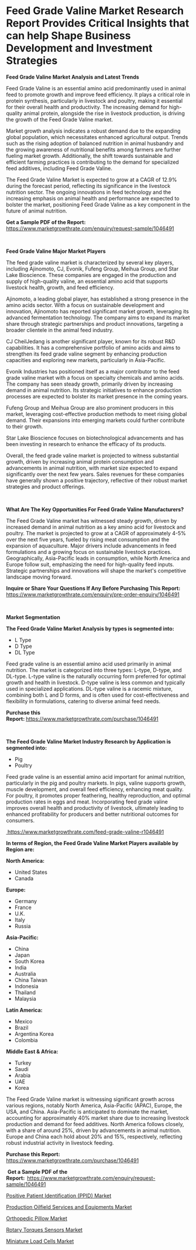 <p><h1>Feed Grade Valine Market Research Report Provides Critical Insights that can help Shape Business Development and Investment Strategies</h1></p><p><strong>Feed Grade Valine Market Analysis and Latest Trends</strong></p>
<p><p>Feed Grade Valine is an essential amino acid predominantly used in animal feed to promote growth and improve feed efficiency. It plays a critical role in protein synthesis, particularly in livestock and poultry, making it essential for their overall health and productivity. The increasing demand for high-quality animal protein, alongside the rise in livestock production, is driving the growth of the Feed Grade Valine market.</p><p>Market growth analysis indicates a robust demand due to the expanding global population, which necessitates enhanced agricultural output. Trends such as the rising adoption of balanced nutrition in animal husbandry and the growing awareness of nutritional benefits among farmers are further fueling market growth. Additionally, the shift towards sustainable and efficient farming practices is contributing to the demand for specialized feed additives, including Feed Grade Valine.</p><p>The Feed Grade Valine Market is expected to grow at a CAGR of 12.9% during the forecast period, reflecting its significance in the livestock nutrition sector. The ongoing innovations in feed technology and the increasing emphasis on animal health and performance are expected to bolster the market, positioning Feed Grade Valine as a key component in the future of animal nutrition.</p></p>
<p><strong>Get a Sample PDF of the Report:&nbsp;</strong> <a href="https://www.marketgrowthrate.com/enquiry/request-sample/1046491">https://www.marketgrowthrate.com/enquiry/request-sample/1046491</a></p>
<p>&nbsp;</p>
<p><strong>Feed Grade Valine Major Market Players</strong></p>
<p><p>The feed grade valine market is characterized by several key players, including Ajinomoto, CJ, Evonik, Fufeng Group, Meihua Group, and Star Lake Bioscience. These companies are engaged in the production and supply of high-quality valine, an essential amino acid that supports livestock health, growth, and feed efficiency.</p><p>Ajinomoto, a leading global player, has established a strong presence in the amino acids sector. With a focus on sustainable development and innovation, Ajinomoto has reported significant market growth, leveraging its advanced fermentation technology. The company aims to expand its market share through strategic partnerships and product innovations, targeting a broader clientele in the animal feed industry.</p><p>CJ CheilJedang is another significant player, known for its robust R&D capabilities. It has a comprehensive portfolio of amino acids and aims to strengthen its feed grade valine segment by enhancing production capacities and exploring new markets, particularly in Asia-Pacific. </p><p>Evonik Industries has positioned itself as a major contributor to the feed grade valine market with a focus on specialty chemicals and amino acids. The company has seen steady growth, primarily driven by increasing demand in animal nutrition. Its strategic initiatives to enhance production processes are expected to bolster its market presence in the coming years.</p><p>Fufeng Group and Meihua Group are also prominent producers in this market, leveraging cost-effective production methods to meet rising global demand. Their expansions into emerging markets could further contribute to their growth.</p><p>Star Lake Bioscience focuses on biotechnological advancements and has been investing in research to enhance the efficacy of its products.</p><p>Overall, the feed grade valine market is projected to witness substantial growth, driven by increasing animal protein consumption and advancements in animal nutrition, with market size expected to expand significantly over the next few years. Sales revenues for these companies have generally shown a positive trajectory, reflective of their robust market strategies and product offerings.</p></p>
<p>&nbsp;</p>
<p><strong>What Are The Key Opportunities For Feed Grade Valine Manufacturers?</strong></p>
<p><p>The Feed Grade Valine market has witnessed steady growth, driven by increased demand in animal nutrition as a key amino acid for livestock and poultry. The market is projected to grow at a CAGR of approximately 4-5% over the next five years, fueled by rising meat consumption and the expansion of aquaculture. Major drivers include advancements in feed formulations and a growing focus on sustainable livestock practices. Geographically, Asia-Pacific leads in consumption, while North America and Europe follow suit, emphasizing the need for high-quality feed inputs. Strategic partnerships and innovations will shape the market's competitive landscape moving forward.</p></p>
<p><strong>Inquire or Share Your Questions If Any Before Purchasing This Report:</strong> <a href="https://www.marketgrowthrate.com/enquiry/pre-order-enquiry/1046491">https://www.marketgrowthrate.com/enquiry/pre-order-enquiry/1046491</a></p>
<p>&nbsp;</p>
<p><strong>Market Segmentation</strong></p>
<p><strong>The Feed Grade Valine Market Analysis by types is segmented into:</strong></p>
<p><ul><li>L Type</li><li>D Type</li><li>DL Type</li></ul></p>
<p><p>Feed grade valine is an essential amino acid used primarily in animal nutrition. The market is categorized into three types: L-type, D-type, and DL-type. L-type valine is the naturally occurring form preferred for optimal growth and health in livestock. D-type valine is less common and typically used in specialized applications. DL-type valine is a racemic mixture, combining both L and D forms, and is often used for cost-effectiveness and flexibility in formulations, catering to diverse animal feed needs.</p></p>
<p><strong>Purchase this Report:&nbsp;</strong><a href="https://www.marketgrowthrate.com/purchase/1046491">https://www.marketgrowthrate.com/purchase/1046491</a></p>
<p>&nbsp;</p>
<p><strong>The Feed Grade Valine Market Industry Research by Application is segmented into:</strong></p>
<p><ul><li>Pig</li><li>Poultry</li></ul></p>
<p><p>Feed grade valine is an essential amino acid important for animal nutrition, particularly in the pig and poultry markets. In pigs, valine supports growth, muscle development, and overall feed efficiency, enhancing meat quality. For poultry, it promotes proper feathering, healthy reproduction, and optimal production rates in eggs and meat. Incorporating feed grade valine improves overall health and productivity of livestock, ultimately leading to enhanced profitability for producers and better nutritional outcomes for consumers.</p></p>
<p><a href="https://www.marketgrowthrate.com/feed-grade-valine-r1046491">&nbsp;https://www.marketgrowthrate.com/feed-grade-valine-r1046491</a></p>
<p><strong>In terms of Region, the Feed Grade Valine Market Players available by Region are:</strong></p>
<p>
    <p> <strong> North America: </strong>
        <ul>
            <li>United States</li>
            <li>Canada</li>
        </ul>
        </p> 
    <p> <strong> Europe: </strong>
        <ul>
            <li>Germany</li>
            <li>France</li>
            <li>U.K.</li>
            <li>Italy</li>
            <li>Russia</li>
        </ul>
        </p> 
    <p> <strong> Asia-Pacific: </strong>
        <ul>
            <li>China</li>
            <li>Japan</li>
            <li>South Korea</li>
            <li>India</li>
            <li>Australia</li>
            <li>China Taiwan</li>
            <li>Indonesia</li>
            <li>Thailand</li>
            <li>Malaysia</li>
        </ul>
        </p> 
    <p> <strong> Latin America: </strong>
        <ul>
            <li>Mexico</li>
            <li>Brazil</li>
            <li>Argentina Korea</li>
            <li>Colombia</li>
        </ul>
        </p> 
    <p> <strong> Middle East & Africa: </strong>
        <ul>
            <li>Turkey</li>
            <li>Saudi</li>
            <li>Arabia</li>
            <li>UAE</li>
            <li>Korea</li>
        </ul>
    </p>
    </p>
<p><p>The Feed Grade Valine market is witnessing significant growth across various regions, notably North America, Asia-Pacific (APAC), Europe, the USA, and China. Asia-Pacific is anticipated to dominate the market, accounting for approximately 40% market share due to increasing livestock production and demand for feed additives. North America follows closely, with a share of around 25%, driven by advancements in animal nutrition. Europe and China each hold about 20% and 15%, respectively, reflecting robust industrial activity in livestock feeding.</p></p>
<p><strong>Purchase this Report: </strong><a href="https://www.marketgrowthrate.com/purchase/1046491">https://www.marketgrowthrate.com/purchase/1046491</a></p>
<p>&nbsp;<strong>Get a Sample PDF of the Report:&nbsp;&nbsp;</strong><a href="https://www.marketgrowthrate.com/enquiry/request-sample/1046491">https://www.marketgrowthrate.com/enquiry/request-sample/1046491</a></p>
<p><strong></strong></p>
<p><p><a href="https://medium.com/@nazminrahman651/positive-patient-identification-ppid-market-size-by-type-scanning-devices-software-services-by-f6078bfc01ad?postPublishedType=repub">Positive Patient Identification (PPID) Market</a></p><p><a href="https://medium.com/@nazminrahman651/production-oilfield-services-and-equipments-market-research-report-exploring-market-size-and-550cb8670ad6?postPublishedType=repub">Production Oilfield Services and Equipments Market</a></p><p><a href="https://www.linkedin.com/pulse/global-orthopedic-pillow-market-status-2024-2031-forecast-ak5pc">Orthopedic Pillow Market</a></p><p><a href="https://issuu.com/reportprime-2/docs/rotary-torques-sensors-market-size-_b53e6817267926">Rotary Torques Sensors Market</a></p><p><a href="https://issuu.com/reportprime-2/docs/miniature-load-cells-market-size-20_7b27d4d7519fff">Miniature Load Cells Market</a></p></p>